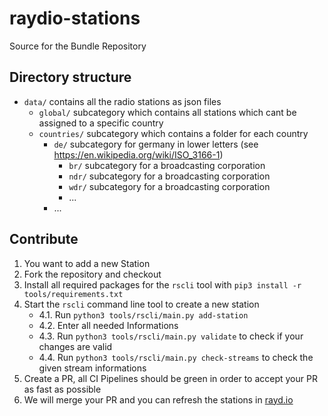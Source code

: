 # raydio-stations
Source for the Bundle Repository

## Directory structure

- `data/` contains all the radio stations as json files
    - `global/` subcategory which contains all stations which cant be assigned to a specific country
    - `countries/` subcategory which contains a folder for each country
        - `de/` subcategory for germany in lower letters (see https://en.wikipedia.org/wiki/ISO_3166-1)
            - `br/` subcategory for a broadcasting corporation
            - `ndr/` subcategory for a broadcasting corporation
            - `wdr/` subcategory for a broadcasting corporation
            - ...
        - ...

## Contribute

1. You want to add a new Station
2. Fork the repository and checkout
3. Install all required packages for the `rscli` tool with `pip3 install -r tools/requirements.txt`
4. Start the `rscli` command line tool to create a new station 
    * 4.1. Run `python3 tools/rscli/main.py add-station`
    * 4.2. Enter all needed Informations
    * 4.3. Run `python3 tools/rscli/main.py validate` to check if your changes are valid
    * 4.4. Run `python3 tools/rscli/main.py check-streams` to check the given stream informations
5. Create a PR, all CI Pipelines should be green in order to accept your PR as fast as possible
6. We will merge your PR and you can refresh the stations in [rayd.io](https://rayd.io)

